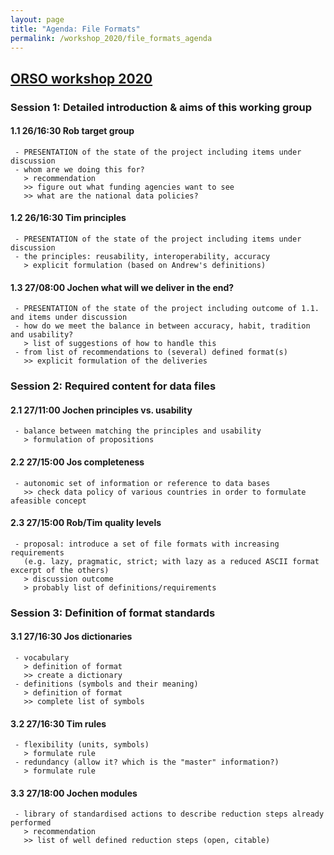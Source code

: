 ```yaml
---
layout: page
title: "Agenda: File Formats"
permalink: /workshop_2020/file_formats_agenda
---
```


## [ORSO workshop 2020](/workshop_2020)

### Session 1: Detailed introduction & aims of this working group

####   1.1 26/16:30 Rob   target group
     - PRESENTATION of the state of the project including items under discussion
     - whom are we doing this for?
       > recommendation
       >> figure out what funding agencies want to see
       >> what are the national data policies?

####   1.2 26/16:30 Tim   principles
     - PRESENTATION of the state of the project including items under discussion
     - the principles: reusability, interoperability, accuracy
       > explicit formulation (based on Andrew's definitions)

####   1.3 27/08:00 Jochen   what will we deliver in the end?
     - PRESENTATION of the state of the project including outcome of 1.1. and items under discussion 
     - how do we meet the balance in between accuracy, habit, tradition and usability?
       > list of suggestions of how to handle this
     - from list of recommendations to (several) defined format(s)
       >> explicit formulation of the deliveries

### Session 2: Required content for data files

####   2.1 27/11:00 Jochen   principles vs. usability
     - balance between matching the principles and usability
       > formulation of propositions

####   2.2 27/15:00 Jos    completeness
     - autonomic set of information or reference to data bases
       >> check data policy of various countries in order to formulate afeasible concept

####   2.3 27/15:00 Rob/Tim   quality levels
     - proposal: introduce a set of file formats with increasing requirements
       (e.g. lazy, pragmatic, strict; with lazy as a reduced ASCII format excerpt of the others)
       > discussion outcome
       > probably list of definitions/requirements

### Session 3: Definition of format standards

####   3.1 27/16:30 Jos   dictionaries
     - vocabulary
       > definition of format
       >> create a dictionary
     - definitions (symbols and their meaning)
       > definition of format
       >> complete list of symbols

####   3.2 27/16:30 Tim   rules
     - flexibility (units, symbols)
       > formulate rule
     - redundancy (allow it? which is the "master" information?)
       > formulate rule

####   3.3 27/18:00 Jochen    modules
     - library of standardised actions to describe reduction steps already performed
       > recommendation
       >> list of well defined reduction steps (open, citable)
